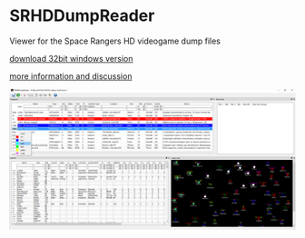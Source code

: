 # SRHDDumpReader
Viewer for the Space Rangers HD videogame dump files

[download 32bit windows version](https://github.com/Burning-Daylight/SRHDDumpReader/releases)

[more information and discussion](https://snk-games.net/forums/viewtopic.php?f=45&t=1667)

![Screenshot](SRHD_GUI_2016-05-17.png)
